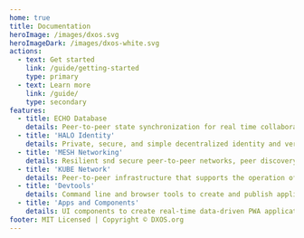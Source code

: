 ```yaml
---
home: true
title: Documentation
heroImage: /images/dxos.svg
heroImageDark: /images/dxos-white.svg
actions:
  - text: Get started
    link: /guide/getting-started
    type: primary
  - text: Learn more
    link: /guide/
    type: secondary
features:
  - title: ECHO Database
    details: Peer-to-peer state synchronization for real time collaborative and offline first applications.
  - title: 'HALO Identity'
    details: Private, secure, and simple decentralized identity and verifiable credentials.
  - title: 'MESH Networking'
    details: Resilient snd secure peer-to-peer networks, peer discovery, NAT traversal.
  - title: 'KUBE Network'
    details: Peer-to-peer infrastructure that supports the operation of the DXOS network.
  - title: 'Devtools'
    details: Command line and browser tools to create and publish applications, and manage KUBE infrastructure.
  - title: 'Apps and Components'
    details: UI components to create real-time data-driven PWA applications.
footer: MIT Licensed | Copyright © DXOS.org
---
```

